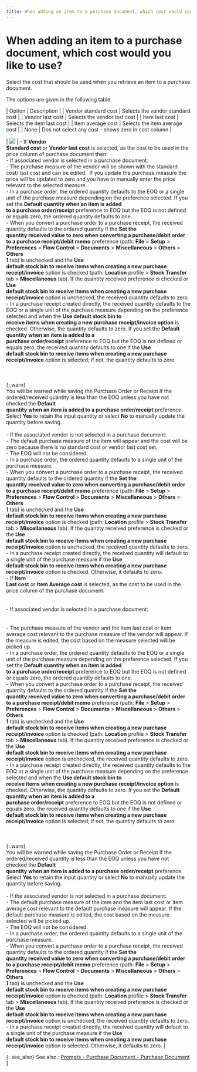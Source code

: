```yaml
---
title: When adding an item to a purchase document, which cost would you like to use?
---
```


# When adding an item to a purchase document, which cost would you like  to use?


Select the cost that should be used when you retrieve an item to a purchase  document.


The options are given in the following table.


| Option | Description |
| Vendor standard cost | Selects the vendor standard cost |
| Vendor last cost | Selects the vendor last cost |
| Item last cost | Selects the item last cost |
| Item average cost | Selects the item average cost |
| None | Dos not select any cost - shows zero in cost column |



| ![]({{site.bp_baseurl}}/img/note.gif) | - If **Vendor <br/> Standard cost** or **Vendor last cost**  is selected, as the cost to be used in the price column of purchase document  then:<br/>- If  associated vendor is selected in a purchase document:<br/>- The purchase  measure of the vendor will be shown with the standard cost/ last cost  and can be edited.  If  you update the purchase measure the price will be updated to zero and  you have to manually enter the price relevant to the selected measure.<br/>- In a purchase  order, the ordered quantity defaults to the EOQ or a single unit of the  purchase measure depending on the preference selected. If you set the  **Default quantity when an item is added <br/> to a purchase order/receipt** preference to EOQ but the EOQ is not  defined or equals zero, the ordered quantity defaults to one.<br/>- When you convert  a purchase order to a purchase receipt, the received quantity defaults  to the ordered quantity if the **Set the <br/> quantity received value to zero when converting a purchase/debit order <br/> to a purchase receipt/debit memo** preference (path: **File**  > **Setup** > **Preferences**  > **Flow Control** > **Documents**  > **Miscellaneous** > **Others** > **Others <br/> 1** tab) is unchecked and the **Use <br/> default stock bin to receive items when creating a new purchase receipt/invoice**  option is checked (path: **Location**  profile > **Stock Transfer** tab  > **Miscellaneous** tab). If the  quantity received preference is checked or **Use <br/> default stock bin to receive items when creating a new purchase receipt/invoice**  option is unchecked, the received quantity defaults to zero.<br/>- In a purchase  receipt created directly, the received quantity defaults to the EOQ or  a single unit of the purchase measure depending on the preference selected  and when the **Use default stock bin to <br/> receive items when creating a new purchase receipt/invoice option**  is checked. Otherwise, the quantity defaults to zero. If you set the **Default quantity when an item is added to a <br/> purchase order/receipt** preference to EOQ but the EOQ is not defined  or equals zero, the received quantity defaults to one if the **Use <br/> default stock bin to receive items when creating a new purchase receipt/invoice**  option is selected; if not, the quantity defaults to zero.<br/><br/><br/><br/>{:.warn}<br/>You will be warned while saving the Purchase  Order or Receipt if the ordered/received quantity is less than the EOQ  unless you have not checked the **Default <br/> quantity when an item is added to a purchase order/receipt** preference.  Select **Yes** to retain the input  quantity or select **No** to manually  update the quantity before saving.<br/><br/>- If  the associated vendor is not selected in a purchase document:<br/>- The default  purchase measure of the item will appear and the cost will be zero because  there is no standard cost or vendor last cost set.<br/>- The EOQ will  not be considered.<br/>- In a purchase  order, the ordered quantity defaults to a single unit of the purchase  measure.<br/>- When you convert  a purchase order to a purchase receipt, the received quantity defaults  to the ordered quantity if the **Set the <br/> quantity received value to zero when converting a purchase/debit order <br/> to a purchase receipt/debit memo** preference (path: **File**  > **Setup** > **Preferences**  > **Flow Control** > **Documents**  > **Miscellaneous** > **Others** > **Others <br/> 1** tab) is unchecked and the **Use <br/> default stock bin to receive items when creating a new purchase receipt/invoice**  option is checked (path: **Location**  profile > **Stock Transfer** tab  > **Miscellaneous** tab). If the  quantity received preference is checked or the **Use <br/> default stock bin to receive items when creating a new purchase receipt/invoice**  option is unchecked, the received quantity defaults to zero.<br/>- In a purchase  receipt created directly, the received quantity will default to a single  unit of the purchase measure if the **Use <br/> default stock bin to receive items when creating a new purchase receipt/invoice**  option is checked. Otherwise, it defaults to zero.<br/>- If **Item <br/> Last cost** or **Item Average cost**  is selected, as the cost to be used in the price column of the purchase  document:<br/><br/><br/>- If  associated vendor is selected in a purchase document:<br/><br/><br/>- The purchase  measure of the vendor and the item last cost or item average cost relevant  to the purchase measure of the vendor will appear. If the measure is edited,  the cost based on the measure selected will be picked up.<br/>- In a purchase  order, the ordered quantity defaults to the EOQ or a single unit of the  purchase measure depending on the preference selected. If you set the  **Default quantity when an item is added <br/> to a purchase order/receipt** preference to EOQ but the EOQ is not  defined or equals zero, the ordered quantity defaults to one.<br/>- When you convert  a purchase order to a purchase receipt, the received quantity defaults  to the ordered quantity if the **Set the <br/> quantity received value to zero when converting a purchase/debit order <br/> to a purchase receipt/debit memo** preference (path: **File**  > **Setup** > **Preferences**  > **Flow Control** > **Documents**  > **Miscellaneous** > **Others** > **Others <br/> 1** tab) is unchecked and the **Use <br/> default stock bin to receive items when creating a new purchase receipt/invoice**  option is checked (path: **Location**  profile > **Stock Transfer** tab  > **Miscellaneous** tab). If the  quantity received preference is checked or the **Use <br/> default stock bin to receive items when creating a new purchase receipt/invoice**  option is unchecked, the received quantity defaults to zero.<br/>- In a purchase  receipt created directly, the received quantity defaults to the EOQ or  a single unit of the purchase measure depending on the preference selected  and when the **Use default stock bin to <br/> receive items when creating a new purchase receipt/invoice option**  is checked. Otherwise, the quantity defaults to zero. If you set the **Default quantity when an item is added to a <br/> purchase order/receipt** preference to EOQ but the EOQ is not defined  or equals zero, the received quantity defaults to one if the **Use <br/> default stock bin to receive items when creating a new purchase receipt/invoice**  option is selected; if not, the quantity defaults to zero<br/><br/><br/><br/>{:.warn}<br/>You will be warned while saving the Purchase  Order or Receipt if the ordered/received quantity is less than the EOQ  unless you have not checked the **Default <br/> quantity when an item is added to a purchase order/receipt** preference.  Select **Yes** to retain the input  quantity or select **No** to manually  update the quantity before saving.<br/><br/>- If  the associated vendor is not selected in a purchase document:<br/>- The default  purchase measure of the item and the item last cost or item average cost  relevant to the default purchase measure will appear. If the default purchase  measure is edited, the cost based on the measure selected will be picked  up.<br/>- The EOQ will  not be considered.<br/>- In a purchase  order, the ordered quantity defaults to a single unit of the purchase  measure.<br/>- When you convert  a purchase order to a purchase receipt, the received quantity defaults  to the ordered quantity if the **Set the <br/> quantity received value to zero when converting a purchase/debit order <br/> to a purchase receipt/debit memo** preference (path: **File**  > **Setup** > **Preferences**  > **Flow Control** > **Documents**  > **Miscellaneous** > **Others** > **Others <br/> 1** tab) is unchecked and the **Use <br/> default stock bin to receive items when creating a new purchase receipt/invoice**  option is checked (path: **Location**  profile > **Stock Transfer** tab  > **Miscellaneous** tab). If the  quantity received preference is checked or the **Use <br/> default stock bin to receive items when creating a new purchase receipt/invoice**  option is unchecked, the received quantity defaults to zero.<br/>- In a purchase  receipt created directly, the received quantity will default to a single  unit of the purchase measure if the **Use <br/> default stock bin to receive items when creating a new purchase receipt/invoice**  option is selected. Otherwise, it defaults to zero. |



{:.see_also}
See also
: [Prompts  - Purchase Document - Purchase Document 1]({{site.bp_baseurl}}/flow-ctrl/ctrl/doc-frm/prompts/purchase-prompts/prompts_purchase_document_purchase_document_1_bp.html)
